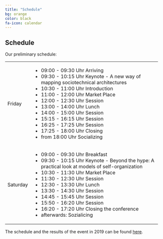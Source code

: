 ```yaml
---
title: "Schedule"
bg: orange
color: black
fa-icon: calendar
---
```


## Schedule

Our preliminary schedule:

<table class="schedule">
    <tr>
        <td class="day">Friday</td>
        <td>
            <ul>
                <li>09:00 - 09:30 Uhr Arriving</li>
                <li>09:30 - 10:15 Uhr Keynote - A new way of mapping sociotechnical architectures</li>
                <li>10:30 - 11:00 Uhr Introduction</li>
                <li>11:00 - 12:00 Uhr Market Place</li>
                <li>12:00 - 12:30 Uhr Session</li>
                <li>13:00 - 14:00 Uhr Lunch</li>
                <li>14:00 - 15:00 Uhr Session</li>
                <li>15:15 - 16:15 Uhr Session</li>
                <li>16:25 - 17:25 Uhr Session</li>
                <li>17:25 - 18:00 Uhr Closing</li>
                <li>from 18:00 Uhr Socializing</li>
            </ul>
        </td>
    </tr>
    <tr>
        <td class="day">Saturday</td>
        <td>
            <ul>
                <li>09:00 - 09:30 Uhr Breakfast</li>
                <li>09:30 - 10:15 Uhr Keynote - Beyond the hype: A practical look at models of self-organization</li>
                <li>10:30 - 11:30 Uhr Market Place</li>
                <li>11:30 - 12:30 Uhr Session</li>
                <li>12:30 - 13:30 Uhr Lunch</li>
                <li>13:30 - 14:30 Uhr Session</li>
                <li>14:45 - 15:45 Uhr Session</li>
                <li>15:50 - 16:20 Uhr Session</li>
                <li>16:20 - 17:20 Uhr Closing the conference</li>
                <li>afterwards: Sozialicing</li>
            </ul>
        </td>
    </tr>
</table>

The schedule and the results of the event in 2019 can be found <a href="schedule_2019">here</a>.
